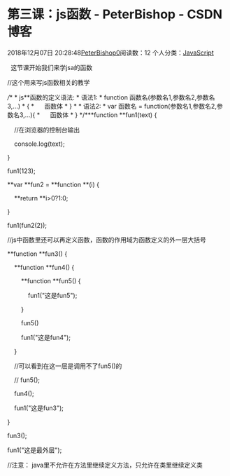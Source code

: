 # 第三课：js函数 - PeterBishop - CSDN博客





2018年12月07日 20:28:48[PeterBishop0](https://me.csdn.net/qq_40061421)阅读数：12
个人分类：[JavaScript](https://blog.csdn.net/qq_40061421/article/category/8510184)









  这节课开始我们来学jsa的函数


//这个用来写js函数相关的教学



*/** * js**函数的定义语法: * 语法1: * function 函数名(参数名1,参数名2,参数名3,...) * { *      函数体 * } * * 语法2: * var 函数名 = function(参数名1,参数名2,参数名3,...){ *      函数体 * } */***function **fun1(text) {

    //在浏览器的控制台输出

    console.log(text);

}



fun1(123);



**var **fun2 = **function **(i) {

    **return **i>0?1:0;

}



fun1(fun2(2));



//js中函数里还可以再定义函数，函数的作用域为函数定义的外一层大括号

**function **fun3() {

    **function **fun4() {

        **function **fun5() {

            fun1("这是fun5");

        }

        fun5()

        fun1("这是fun4");

    }

    //可以看到在这一层是调用不了fun5()的

    // fun5();

    fun4();

    fun1("这是fun3");

}

fun3();

fun1("这是最外层");



//注意： java里不允许在方法里继续定义方法，只允许在类里继续定义类





